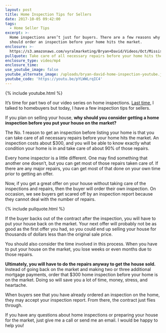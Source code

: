 ```yaml
---
layout: post
title: Home Inspection Tips for Sellers
date: 2017-10-05 09:42:00
tags:
  - Home Seller Tips
excerpt: >-
  Home inspections aren’t just for buyers. There are a few reasons why you
  should order an inspection before your home hits the market.
enclosure: >-
  https://s3.amazonaws.com/vyralmarketing/Bryan+David/Videos/Oct/Mississippi+Gulf+Coast+Real+Estate+Agent-+Why+Order+an+Inspection+Before+Listing%253F.mp4
pullquote: Take care of all necessary repairs before your home hits the market.
enclosure_type: video/mp4
enclosure_time:
use_youtube_image: false
youtube_alternate_image: /uploads/bryan-david-home-inspection-youtube.jpg
youtube_code: 'https://youtu.be/pYLWWLrqIC4'
---
```



{% include youtube.html %}

It’s time for part two of our video series on home inspections. [Last time](http://bryandavidgroup.tv/what-to-expect-during-a-home-inspection.html), I talked to homebuyers but today, I have a few inspection tips for sellers.

If you plan on selling your house, **why should you consider getting a home inspection before you put your house on the market?**

The No. 1 reason to get an inspection before listing your home is that you can take care of all necessary repairs before your home hits the market. An inspection costs about $300, and you will be able to know exactly what condition your home is in and take care of about 90% of those repairs.

Every home inspector is a little different. One may find something that another one doesn’t, but you can get most of those repairs taken care of. If there are any major repairs, you can get most of that done on your own time prior to getting an offer.

Now, if you get a great offer on your house without taking care of the inspections and repairs, then the buyer will order their own inspection. On occasion, we see buyers get scared off by an inspection report because they cannot deal with the number of repairs.

{% include pullquote.html %}

If the buyer backs out of the contract after the inspection, you will have to put your house back on the market. Your next offer will probably not be as good as the first offer you had, so you could end up selling your house for thousands of dollars less than the original sale price.

You should also consider the time involved in this process. When you have to put your house on the market, you lose weeks or even months due to those repairs.

**Ultimately, you will have to do the repairs anyway to get the house sold.** Instead of going back on the market and making two or three additional mortgage payments, order that $300 home inspection before your home is on the market. Doing so will save you a lot of time, money, stress, and heartache.

When buyers see that you have already ordered an inspection on the home, they may accept your inspection report. From there, the contract just flies through.

If you have any questions about home inspections or preparing your house for the market, just give me a call or send me an email. I would be happy to help you!